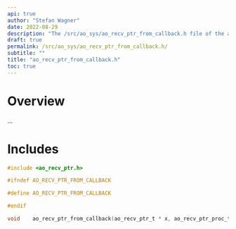 ```yaml
---
api: true
author: "Stefan Wagner"
date: 2022-08-29
description: "The /src/ao_sys/ao_recv_ptr_from_callback.h file of the ao real-time operating system."
draft: true
permalink: /src/ao_sys/ao_recv_ptr_from_callback.h/ 
subtitle: ""
title: "ao_recv_ptr_from_callback.h"
toc: true
---
```


# Overview

...

# Includes

```c
#include <ao_recv_ptr.h>

#ifndef AO_RECV_PTR_FROM_CALLBACK

#define AO_RECV_PTR_FROM_CALLBACK

#endif

void    ao_recv_ptr_from_callback(ao_recv_ptr_t * x, ao_recv_ptr_proc_t y);

```
